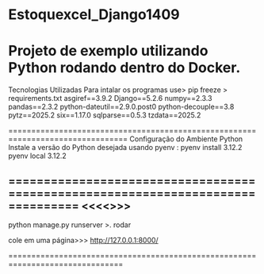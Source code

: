 Estoquexcel_Django1409
==================================================================================== 
Projeto de exemplo utilizando Python rodando dentro do  Docker.
===================================================================================
Tecnologias Utilizadas
Para intalar os programas use>  pip freeze > requirements.txt
asgiref==3.9.2
Django==5.2.6
numpy==2.3.3
pandas==2.3.2
python-dateutil==2.9.0.post0
python-decouple==3.8
pytz==2025.2
six==1.17.0
sqlparse==0.5.3
tzdata==2025.2

================================================================================
Configuração do Ambiente Python
Instale a versão do Python desejada usando pyenv :
pyenv install 3.12.2
pyenv local 3.12.2

================================================================================
<<<<<Rodar o programa na pasta raiz do projeto>>>> 
-------------------------------------------------
python manage.py runserver    >. rodar 

cole em uma página>>>  http://127.0.0.1:8000/


===============================================================================


